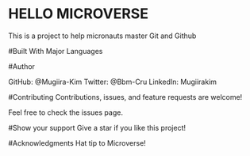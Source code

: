 
# HELLO MICROVERSE 
This is a project to help micronauts master Git and Github

#Built With
Major Languages

#Author

GitHub: @Mugiira-Kim
Twitter: @Bbm-Cru
LinkedIn: Mugiirakim


#Contributing
Contributions, issues, and feature requests are welcome!

Feel free to check the issues page.

#Show your support
Give a star if you like this project!

#Acknowledgments
Hat tip to Microverse!
